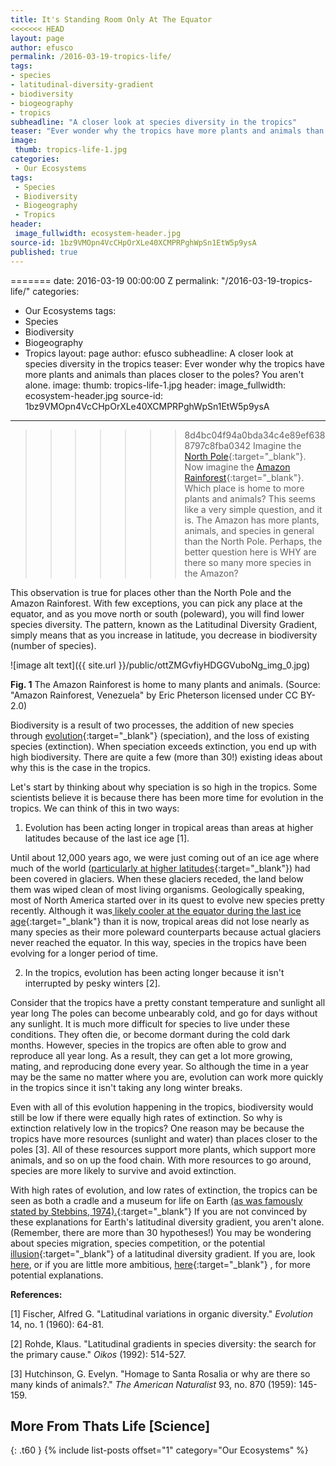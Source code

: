 ```yaml
---
title: It's Standing Room Only At The Equator
<<<<<<< HEAD
layout: page
author: efusco
permalink: /2016-03-19-tropics-life/
tags:
- species
- latitudinal-diversity-gradient
- biodiversity
- biogeography
- tropics
subheadline: "A closer look at species diversity in the tropics"
teaser: "Ever wonder why the tropics have more plants and animals than places closer to the poles? You aren't alone."
image:
 thumb: tropics-life-1.jpg
categories: 
 - Our Ecosystems
tags:
 - Species
 - Biodiversity
 - Biogeography
 - Tropics
header:
 image_fullwidth: ecosystem-header.jpg
source-id: 1bz9VMOpn4VcCHpOrXLe40XCMPRPghWpSn1EtW5p9ysA
published: true
---
```

=======
date: 2016-03-19 00:00:00 Z
permalink: "/2016-03-19-tropics-life/"
categories:
- Our Ecosystems
tags:
- Species
- Biodiversity
- Biogeography
- Tropics
layout: page
author: efusco
subheadline: A closer look at species diversity in the tropics
teaser: Ever wonder why the tropics have more plants and animals than places closer
  to the poles? You aren't alone.
image:
  thumb: tropics-life-1.jpg
header:
  image_fullwidth: ecosystem-header.jpg
source-id: 1bz9VMOpn4VcCHpOrXLe40XCMPRPghWpSn1EtW5p9ysA
---

>>>>>>> 8d4bc04f94a0bda34c4e89ef6388797c8fba0342
Imagine the [North Pole](https://upload.wikimedia.org/wikipedia/commons/4/4c/Baffin_Island_Northeast_Coast_1997-08-07.jpg){:target="_blank"}. Now imagine the [Amazon Rainforest](https://upload.wikimedia.org/wikipedia/commons/e/e8/Amazon_jungle_from_above.jpg){:target="_blank"}. Which place is home to more plants and animals? This seems like a very simple question, and it is. The Amazon has more plants, animals, and species in general than the North Pole. Perhaps, the better question here is WHY are there so many more species in the Amazon?

This observation is true for places other than the North Pole and the Amazon Rainforest. With few exceptions, you can pick any place at the equator, and as you move north or south (poleward), you will find lower species diversity. The pattern, known as the Latitudinal Diversity Gradient, simply means that as you increase in latitude, you decrease in biodiversity (number of species).

![image alt text]({{ site.url }}/public/ottZMGvfiyHDGGVuboNg_img_0.jpg)

**Fig. 1** The Amazon Rainforest is home to many plants and animals. (Source: "Amazon Rainforest, Venezuela" by Eric Pheterson licensed under CC BY-2.0)

Biodiversity is a result of two processes, the addition of new species  through [evolution](http://science.howstuffworks.com/life/evolution/evolution1.htm){:target="_blank"} (speciation), and the loss of existing species (extinction). When speciation exceeds extinction, you end up with high biodiversity. There are quite a few (more than 30!) existing ideas about why this is the case in the tropics.

Let's start by thinking about why speciation is so high in the tropics. Some scientists believe it is because there has been more time for evolution in the tropics. We can think of this in two ways:

1) Evolution has been acting longer in tropical areas than areas at higher latitudes because of the last ice age [1].

Until about 12,000 years ago, we were just coming out of an ice age where much of the world ([particularly at higher latitudes](https://upload.wikimedia.org/wikipedia/commons/4/42/Northern_icesheet_hg.png){:target="_blank"}) had been covered in glaciers. When these glaciers receded, the land below them was wiped clean of most living organisms. Geologically speaking, most of North America started over in its quest to evolve new species pretty recently. Although it was[ likely cooler at the equator during the last ice age](http://www.columbia.edu/cu/record/archives/vol21/vol21_iss2/record2102.16.html){:target="_blank"} than it is now, tropical areas did not lose nearly as many species as their more poleward counterparts because actual glaciers never reached the equator. In this way, species in the tropics have been evolving for a longer period of time.

2) In the tropics, evolution has been acting longer because it isn't interrupted by pesky winters [2].

Consider that the tropics have a pretty constant temperature and sunlight all year long The poles can become unbearably cold, and go for days without any sunlight. It is much more difficult for species to live under these conditions. They often die, or become dormant during the cold dark months. However, species in the tropics are often able to grow and reproduce all year long. As a result, they can get a lot more growing, mating, and reproducing done every year. So although the time in a year may be the same no matter where you are, evolution can work more quickly in the tropics since it isn't taking any long winter breaks.

Even with all of this evolution happening in the tropics, biodiversity would still be low if there were equally high rates of extinction. So why is extinction relatively low in the tropics? One reason may be because the tropics have more resources (sunlight and water) than places closer to the poles [3]. All of these resources support more plants, which support more animals, and so on up the food chain. With more resources to go around, species are more likely to survive and avoid extinction.

With high rates of evolution, and low rates of extinction, the tropics can be seen as both a cradle and a museum for life on Earth [(as was famously stated by Stebbins, 1974).](http://www.scientificamerican.com/article/cradle-or-museum-for-the/){:target="_blank"} If you are not convinced by these explanations for Earth's latitudinal diversity gradient, you aren't alone. (Remember, there are more than 30 hypotheses!) You may be wondering about  species migration, species competition, or the potential [illusion](http://izt.ciens.ucv.ve/ecologia/Archivos/ECOLOGIA_DE%20_POBLACIONES_Hasta%202004/ECOL_POBLAC_Hasta%202004_(O-Z)/Stevens%201989.pdf){:target="_blank"} of a latitudinal diversity gradient. If you are, look [here](https://en.wikipedia.org/wiki/Latitudinal_gradients_in_species_diversity), or if you are little more ambitious, [here](http://onlinelibrary.wiley.com/doi/10.1111/jbi.12228/full){:target="_blank"} , for more potential explanations. 

**References:**

[1] Fischer, Alfred G. "Latitudinal variations in organic diversity." *Evolution* 14, no. 1 (1960): 64-81.   	

[2] Rohde, Klaus. "Latitudinal gradients in species diversity: the search for the primary cause." *Oikos* (1992): 514-527.

[3] Hutchinson, G. Evelyn. "Homage to Santa Rosalia or why are there so many kinds of animals?." *The American Naturalist* 93, no. 870 (1959): 145-159.

## More From Thats Life [Science]
{: .t60 }
{% include list-posts offset="1" category="Our Ecosystems" %}
